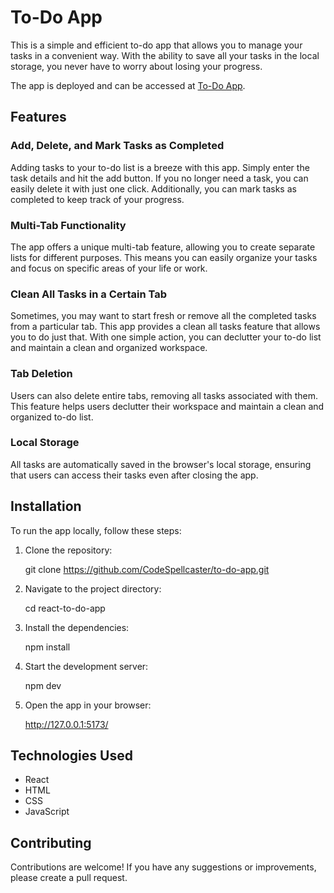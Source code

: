 # To-Do App

This is a simple and efficient to-do app that allows you to manage your tasks in a convenient way. With the ability to save all your tasks in the local storage, you never have to worry about losing your progress.

The app is deployed and can be accessed at [To-Do App](https://sergey-ladorski-to-do-app.netlify.app).

## Features

### Add, Delete, and Mark Tasks as Completed

Adding tasks to your to-do list is a breeze with this app. Simply enter the task details and hit the add button. If you no longer need a task, you can easily delete it with just one click. Additionally, you can mark tasks as completed to keep track of your progress.

### Multi-Tab Functionality

The app offers a unique multi-tab feature, allowing you to create separate lists for different purposes. This means you can easily organize your tasks and focus on specific areas of your life or work.

### Clean All Tasks in a Certain Tab

Sometimes, you may want to start fresh or remove all the completed tasks from a particular tab. This app provides a clean all tasks feature that allows you to do just that. With one simple action, you can declutter your to-do list and maintain a clean and organized workspace.

### Tab Deletion

Users can also delete entire tabs, removing all tasks associated with them. This feature helps users declutter their workspace and maintain a clean and organized to-do list.

### Local Storage

All tasks are automatically saved in the browser's local storage, ensuring that users can access their tasks even after closing the app.

## Installation

To run the app locally, follow these steps:

1. Clone the repository:

   git clone https://github.com/CodeSpellcaster/to-do-app.git

2. Navigate to the project directory:

   cd react-to-do-app

3. Install the dependencies:

   npm install

4. Start the development server:

   npm dev

5. Open the app in your browser:

   http://127.0.0.1:5173/

## Technologies Used

- React
- HTML
- CSS
- JavaScript

## Contributing

Contributions are welcome! If you have any suggestions or improvements, please create a pull request.
